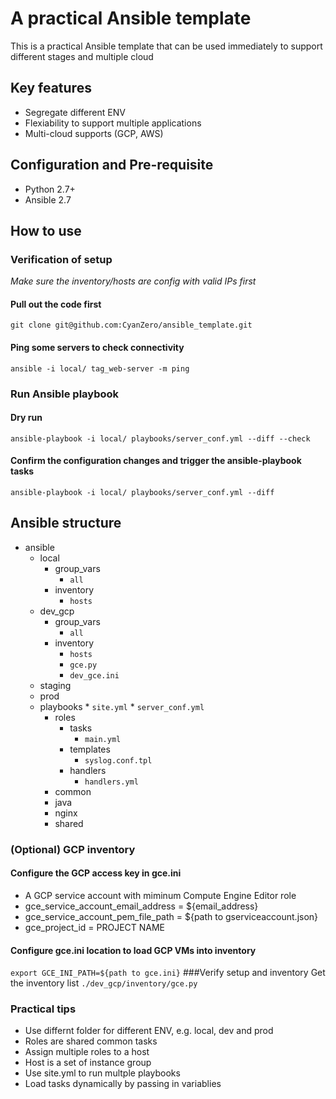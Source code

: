# A practical Ansible template

This is a practical Ansible template that can be used immediately to support different stages and multiple cloud

## Key features
* Segregate different ENV
* Flexiability to support multiple applications
* Multi-cloud supports (GCP, AWS)

## Configuration and Pre-requisite
* Python 2.7+
* Ansible 2.7

## How to use
### Verification of setup
*Make sure the inventory/hosts are config with valid IPs first*
#### Pull out the code first
```git clone git@github.com:CyanZero/ansible_template.git```
#### Ping some servers to check connectivity
```ansible -i local/ tag_web-server -m ping```

### Run Ansible playbook
#### Dry run
```ansible-playbook -i local/ playbooks/server_conf.yml --diff --check```
#### Confirm the configuration changes and trigger the ansible-playbook tasks
```ansible-playbook -i local/ playbooks/server_conf.yml --diff```

## Ansible structure
*  ansible
	*  local
		*  group_vars
			* ```all```
		*  inventory
			* ```hosts```
	*  dev_gcp
		*  group_vars
			* ```all```
		*  inventory
			* ```hosts```
			* ```gce.py```
			* ```dev_gce.ini```
	*  staging
	*  prod
	*  playbooks
			* ```site.yml```
			* ```server_conf.yml```
		*  roles
			*  tasks
				* ```main.yml```
			*  templates
				* ```syslog.conf.tpl```
			*  handlers
				* ```handlers.yml```
		*  common
		*  java
		*  nginx
		*  shared

### (Optional) GCP inventory
#### Configure the GCP access key in gce.ini
* A GCP service account with miminum Compute Engine Editor role
* gce_service_account_email_address = ${email_address}
* gce_service_account_pem_file_path = ${path to gserviceaccount.json}
* gce_project_id = PROJECT NAME
#### Configure gce.ini location to load GCP VMs into inventory
```export GCE_INI_PATH=${path to gce.ini}```
###Verify setup and inventory
Get the inventory list
```./dev_gcp/inventory/gce.py```

### Practical tips
* Use differnt folder for different ENV, e.g. local, dev and prod
* Roles are shared common tasks
* Assign multiple roles to a host
* Host is a set of instance group
* Use site.yml to run multple playbooks
* Load tasks dynamically by passing in variablies
